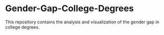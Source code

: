 # Gender-Gap-College-Degrees
This repository contains the analysis and visualization of the gender gap in college degrees. 
